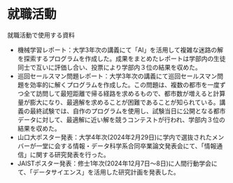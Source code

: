 # 就職活動
就職活動で使用する資料
- 機械学習レポート：大学3年次の講義にて「AI」を活用して複雑な迷路の解を探索するプログラムを作成した。成果をまとめたレポートは学部内の生徒同士で互いに評価し合い、投票により学部内３位の結果を収めた。
- 巡回セールスマン問題レポート：大学3年次の講義にて巡回セールスマン問題を効率的に解くプログラムを作成した。この問題は、複数の都市を一度ずつ全て訪問して最短距離で帰る経路を求めるもので、都市数が増えると計算量が膨大になり、最適解を求めることが困難であることが知られている。講義の最終試験では、自作のプログラムを使用し、試験当日に公開となる都市データに対して、最適解に近い解を競うコンテストが行われ、学部内３位の結果を収めた。
- 山口大ポスター発表：大学4年次(2024年2月29日)に学内で選抜されたメンバーが一堂に会する情報・データ科学系合同卒業論文発表会にて、「情報通信」に関する研究発表を行った。
- JAISTポスター発表：修士1年次(2024年12月7日～8日)に人間行動学会にて、「データサイエンス」を活用した研究計画を発表した。
